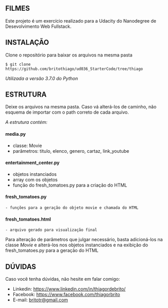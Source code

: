 ## FILMES

Este projeto é um exercício realizado para a Udacity do Nanodegree de Desevolvimento Web Fullstack.

## INSTALAÇÃO

Clone o repositório para baixar os arquivos na mesma pasta

`$ git clone https://github.com/britothiago/ud036_StarterCode/tree/thiago`

*Utilizada a versão 3.7.0 do Python*

## ESTRUTURA

Deixe os arquivos na mesma pasta. Caso vá alterá-los de caminho, não esquema de importar com o path correto de cada arquivo.

*A estrutura contém:*

#### media.py
*   classe: Movie
*   parâmetros: titulo, elenco, genero, cartaz, link_youtube

#### entertainment_center.py
*   objetos instanciados
*   array com os objetos
*   função do fresh_tomatoes.py para a criação do HTML

#### fresh_tomatoes.py
    - funções para a geração do objeto movie e chamada do HTML
    
#### fresh_tomatoes.html
    - arquivo gerado para visualização final
   
Para alteração de parâmetros que julgar necessário, basta adicioná-los na classe *Movie* e alterá-los nos objetos instanciados e na exibição do fresh_tomatoes.py para a geração do HTML


## DÚVIDAS
Caso você tenha dúvidas, não hesite em falar comigo:
* Linkedin: https://www.linkedin.com/in/thiagordebrito/
* Facebook: https://www.facebook.com/thiagorbrito
* E-mail: britotr@gmail.com

